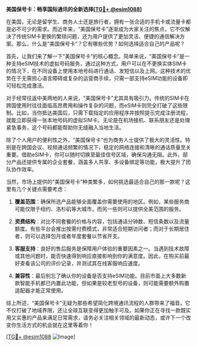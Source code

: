 **美国保号卡：畅享国际通讯的全新选择[[TG💪+ @esim1088](https://t.me/s/esim1088)]**

在美国，无论是留学生、商务人士还是旅行者，拥有一张合适的手机卡或流量卡都是必不可少的需求。而近年来，“美国保号卡”逐渐成为大家关注的焦点，它不仅解决了传统SIM卡更换的繁琐问题，还为用户提供了更加灵活、便捷的通信解决方案。那么，什么是“美国保号卡”？它有哪些优势？如何选择适合自己的产品呢？

首先，让我们来了解一下“美国保号卡”的核心概念。简单来说，“美国保号卡”是一种支持eSIM技术的虚拟号码服务，通过这种方式，用户可以在不更换实体SIM卡的情况下，在不同设备上使用本地号码进行通话、发短信以及上网。这种技术的优势在于无需担心语言障碍或复杂的运营商手续，只需一部支持eSIM功能的设备即可轻松完成激活。

对于经常往返中美两地的人来说，“美国保号卡”尤其具有吸引力。传统的SIM卡在跨国使用时往往面临高昂费用和操作复杂的问题，而eSIM卡则完全打破了这些限制。比如，当你抵达美国后，只需下载指定的应用程序并按照提示完成注册流程，就能立即获得一张本地号码的虚拟SIM卡。无论是在机场接机、联系朋友还是处理紧急事务，这个号码都能帮助你无缝融入当地生活。

除了个人用户的便利性之外，“美国保号卡”也为商务人士提供了极大的灵活性。特别是在跨国会议、视频通话频繁的情况下，稳定的网络连接和清晰的通话质量至关重要。借助eSIM卡，你可以随时切换至最佳信号区域，确保沟通无阻。此外，部分产品还提供专属的企业套餐，涵盖多人共享、多设备绑定等功能，极大提升了团队协作效率。

当然，市场上提供的“美国保号卡”种类繁多，如何挑选最适合自己的那一款呢？这里有几个关键点需要考虑：

1. **覆盖范围**：确保所选产品能够全面覆盖你需要使用的地区。例如，某些服务商可能仅限于纽约、洛杉矶等大城市，而另一些则可以提供全美范围的服务。
   
2. **资费结构**：对比不同套餐的价格与内容，包括通话分钟数、短信条数以及流量额度。有些平台会推出按需付费模式，非常适合短期访问者；而对于长期居住者，则可以选择包月或者年度套餐以节省开支。

3. **客服支持**：良好的售后服务是保障用户体验的重要因素之一。当遇到技术故障或其他问题时，能否快速得到响应直接影响到你的满意度。因此，在购买前最好查看该公司的评价记录，并测试其在线客服响应速度。

4. **兼容性**：最后别忘了确认你的设备是否支持eSIM功能。目前市面上大多数新款智能手机都已内置此功能，但如果是较老型号的设备，则可能需要额外购置适配器才能正常使用。

综上所述，“美国保号卡”无疑为那些希望简化跨境通讯流程的人群带来了福音。它不仅打破了地域界限，还让全球互联变得更加触手可及。如果你正在寻找一款既实用又实惠的产品来满足日常需求，请务必关注相关领域的最新动态，或许下一个改变你生活方式的机会就在这里等着你！

[[TG💪+ @esim1088](https://t.me/s/esim1088) ![Image](https://i.postimg.cc/4NQfJmqS/Snipaste-2025-05-13-00-14-12.png)]